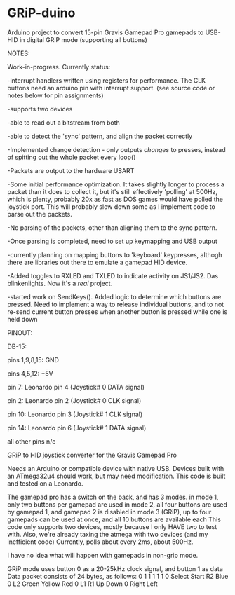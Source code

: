 # GRiP-duino
Arduino project to convert 15-pin Gravis Gamepad Pro gamepads to USB-HID in digital GRiP mode (supporting all buttons)

NOTES:

Work-in-progress. Currently status:

-interrupt handlers written using registers for performance. The CLK buttons need an arduino pin with interrupt support. (see source code or notes below for pin assignments)

-supports two devices

-able to read out a bitstream from both

-able to detect the 'sync' pattern, and align the packet correctly

-Implemented change detection - only outputs *changes* to presses, instead of spitting out the whole packet every loop()

-Packets are output to the hardware USART

-Some initial performance optimization. It takes slightly longer to process a packet than it does to collect it, but it's still effectively 'polling' at 500Hz, which is plenty, probably 20x as fast as DOS games would have polled the joystick port. This will probably slow down some as I implement code to parse out the packets.

-No parsing of the packets, other than aligning them to the sync pattern. 

-Once parsing is completed, need to set up keymapping and USB output

-currently planning on mapping buttons to 'keyboard' keypresses, althogh there are libraries out there to emulate a gamepad HID device.

-Added toggles to RXLED and TXLED to indicate activity on JS1/JS2. Das blinkenlights. Now it's a *real* project.

-started work on SendKeys(). Added logic to determine which buttons are pressed. Need to implement a way to release individual buttons, and to not re-send current button presses when another button is pressed while one is held down

PINOUT:

DB-15:

pins 1,9,8,15: GND

pins 4,5,12: +5V

pin 7: Leonardo pin 4 (Joystick# 0 DATA signal)

pin 2: Leonardo pin 2 (Joystick# 0 CLK signal)

pin 10: Leonardo pin 3 (Joystick# 1 CLK signal)

pin 14: Leonardo pin 6 (Joystick# 1 DATA signal)

all other pins n/c


GRiP to HID joystick converter for the Gravis Gamepad Pro

  Needs an Arduino or compatible device with native USB.
  Devices built with an ATmega32u4 should work, but may need modification.
  This code is built and tested on a Leonardo.

  The gamepad pro has a switch on the back, and has 3 modes.
  in mode 1, only two buttons per gamepad are used
  in mode 2, all four buttons are used by gamepad 1, and gamepad 2 is disabled
  in mode 3 (GRiP), up to four gamepads can be used at once, and all 10 buttons are available each
  This code only supports two devices, mostly because I only HAVE two to test with. Also,
  we're already taxing the atmega with two devices (and my inefficient code)
  Currently, polls about every 2ms, about 500Hz. 

  I have no idea what will happen with gamepads in non-grip mode.

  GRiP mode uses button 0 as a 20-25kHz clock signal, and button 1 as data
  Data packet consists of 24 bytes, as follows:
  0 1 1 1 1 1 0 Select Start R2 Blue 0 L2 Green Yellow Red 0 L1 R1 Up Down 0 Right Left
